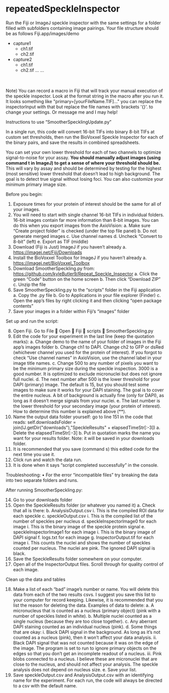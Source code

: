 # repeatedSpeckleInspector
Run the Fiji or ImageJ speckle inspector with the same settings for a folder filled with subfolders containing image pairings. 
Your file structure should be as follows 
  Fiji.app/images/demo
   * capture1
     * ch1.tif
     * ch2.tif
   * capture2
     * ch1.tif
     * ch2.tif
      ...
    ...
<br />


<br />
Note) You can record a macro in Fiji that will track your manual execution of the speckle inspector. Look at the format string in the macro after you run it.
It looks something like "primary=[yourFileName.TIF]..." you can replace the inspectorInput with that but replace the 
file names with brackets '{}'. to change your settings. Or message me and I may help!

Instructions to use “SmootherSpecklingUpdate.py”

In a single run, this code will convert 16-bit TIFs into binary 8-bit TIFs at custom set thresholds, then run the BioVoxxel Speckle Inspector for each of the binary pairs, and save the results in combined spreadsheets.  

You can set your own lower threshold for each of two channels to optimize signal-to-noise for your assay. **You should manually adjust images (using command t in ImageJ) to get a sense of where your threshold should be.** This will vary by assay and should be determined by testing for the highest (most sensitive) lower threshold that doesn’t lead to high background. The goal is to detect true signal without losing foci. You can also customize your minimum primary image size. 

Before you begin: 

1.	Exposure times for your protein of interest should be the same for all of your images. 
2.	You will need to start with single channel 16-bit TIFs in individual folders. 16-bit images contain far more information than 8-bit images. You can do this when you export images from the AxioVision:
a.	Make sure “Create project folder” is checked (under the top file panel)
b.	Do not generate merged images
c.	Use channel names
d.	Uncheck “Convert to 8-bit” (left)
e.	Export as TIF (middle)
3.	Download (Fiji is Just) ImageJ if you haven’t already
a.	https://imagej.net/Fiji/Downloads
4.	Install the BioVoxxel Toolbox for ImageJ if you haven’t already
a.	https://imagej.net/BioVoxxel_Toolbox
5.	Download SmootherSpeckling.py from: https://github.com/kyleButler9/Repeat_Speckle_Inspector
a.	Click the green “Code” button on the home screen
b.	Then click “Download ZIP”
c.	Unzip the file
6.	Save SmootherSpeckling.py to the “scripts” folder in the Fiji application
a.	Copy the .py file
b.	Go to Applications in your file explorer (Finder)
c.	Open the app’s files by right clicking it and then clicking “open package contents”
7.	Save your images in a folder within Fiji’s “images” folder

Set up and run the script: 

8.	Open Fiji. Go to File  Open  Fiji  scripts  SmootherSpeckling.py
9.	Edit the code for your experiment in the last line (keep the quotation marks):
a.	Change demo to the name of your folder of images in the Fiji app’s images folder
b.	Change ch1 to DAPI. Change ch2 to GFP or dsRed (whichever channel you used for the protein of interest). If you forgot to check “Use channel names” in AxioVision, use the channel label in your image title names.
c.	Change 500 to any number of pixels you want to be the minimum primary size during the speckle inspection. 3000 is a good number. It is optimized to exclude micronuclei but does not ignore full nuclei. 
d.	The next number after 500 is the lower threshold for your DAPI (primary) image. The default is 15, but you should test some images to make sure it works for your DAPI staining. The goal is to cover the entire nucleus. A bit of background is actually fine (only for DAPI), as long as it doesn’t merge signals from your nuclei. 
e.	The last number is the lower threshold for your secondary image (your protein of interest). How to determine this number is explained above (**).
10.	 Name the output data folder yourself: go to line 151 in the code that reads: self.downloadsFolder = join(IJ.getDir("downloads"),"SpeckleResults" + elapsedTimeStr[:-3])
a.	Delete the elapsedTimeStr[:-3]
b.	Put in quotation marks the name you want for your results folder. Note: it will be saved in your downloads folder.
11.	It is recommended that you save (command s) this edited code for the next time you use it.
12.	Click run and watch the data run.
13.	It is done when it says “script completed successfully” in the console.

Troubleshooting:
•	For the error “incompatible files” try breaking the data into two separate folders and runs. 

After running SmootherSpeckling.py:

14.	Go to your downloads folder
15.	Open the SpeckleResults folder (or whatever you named it)
a.	Check that all is there: 
b.	AnalysisOutput.csv
i.	This is the compiled ROI data for each speckle
c.	speckleOutput.csv
i.	This is the compiled list of the number of speckles per nucleus
d.	speckleInspectorImage0 for each image
i.	This is the binary image of the speckle protein signal
e.	speckleInspectorImage1 for each image
i.	This is the binary image of DAPI signal
f.	logs.txt for each image
g.	InspectorOutput.tif for each image
i.	This counts the nuclei and shows the number of speckles counted per nucleus. The nuclei are pink. The ignored DAPI signal is black.
16.	Save the SpeckleResults folder somewhere on your computer.
17.	Open all of the InspectorOutput files. Scroll through for quality control of each image. 

Clean up the data and tables

18.	Make a list of each “bad” image’s number or name. You will delete this data from each of the two results csvs. I suggest you save this list to your computer for record keeping. Likewise, it is recommended that you list the reason for deleting the data. Examples of data to delete:
a.	A micronucleus that is counted as a nucleus (primary object) (pink with a number of speckles listed in white).
b.	Multiple nuclei counted as a single nucleus (because they are too close together).
c.	Any aberrant DAPI staining counted as an individual nucleus (pink).
d.	Some things that are okay:
i.	Black DAPI signal in the background. As long as it’s not counted as a nucleus (pink), then it won’t affect your data analysis.
ii.	Black DAPI signal that was not counted because it was on the edge of the image. The program is set to run to ignore primary objects on the edges so that you don’t get an incomplete readout of a nucleus.
iii.	Pink blobs connected to a nucleus. I believe these are micronuclei that are close to the nucleus, and should not affect your analysis. The speckle analysis does not depend on nucleus size.
e.	Save your list. 
19.	Save speckleOutput.csv and AnalysisOutput.csv with an identifying name for the experiment. For each run, the code will always be directed to a csv with the default name. 





